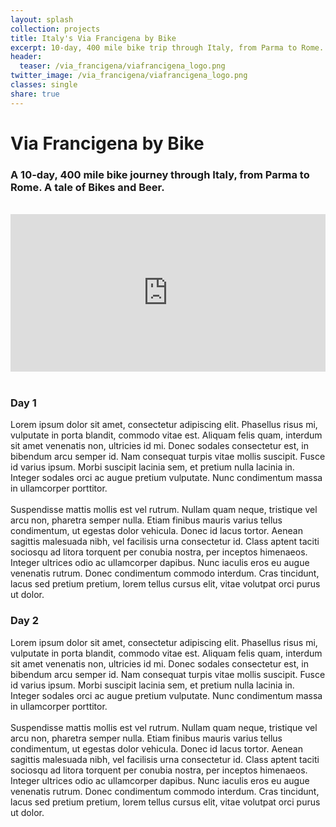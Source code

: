 ```yaml
---
layout: splash
collection: projects
title: Italy's Via Francigena by Bike
excerpt: 10-day, 400 mile bike trip through Italy, from Parma to Rome.
header:
  teaser: /via_francigena/viafrancigena_logo.png
twitter_image: /via_francigena/viafrancigena_logo.png
classes: single
share: true
---
```


# Via Francigena by Bike
### A 10-day, 400 mile bike journey through Italy, from Parma to Rome. A tale of Bikes and Beer. 
<br>
<style>
    .google-maps {
        position: relative;
        padding-bottom: 50%; // This is the aspect ratio
        height: 0;
        overflow: hidden;
    }
    .google-maps iframe {
        position: absolute;
        top: 0;
        left: 0;
        width: 100% !important;
        height: 100% !important;
    }
</style>

<div class="google-maps">
    <iframe src="https://www.google.com/maps/d/u/0/embed?mid=1grDzQ9fHjTTwn7ap_8gv5HdjjROCOA6O" width="600" height="450" frameborder="0" style="border:0"></iframe>
</div>
<br>

### Day 1
Lorem ipsum dolor sit amet, consectetur adipiscing elit. Phasellus risus mi, vulputate in porta blandit, commodo vitae est. Aliquam felis quam, interdum sit amet venenatis non, ultricies id mi. Donec sodales consectetur est, in bibendum arcu semper id. Nam consequat turpis vitae mollis suscipit. Fusce id varius ipsum. Morbi suscipit lacinia sem, et pretium nulla lacinia in. Integer sodales orci ac augue pretium vulputate. Nunc condimentum massa in ullamcorper porttitor.  
<br>
Suspendisse mattis mollis est vel rutrum. Nullam quam neque, tristique vel arcu non, pharetra semper nulla. Etiam finibus mauris varius tellus condimentum, ut egestas dolor vehicula. Donec id lacus tortor. Aenean sagittis malesuada nibh, vel facilisis urna consectetur id. Class aptent taciti sociosqu ad litora torquent per conubia nostra, per inceptos himenaeos. Integer ultrices odio ac ullamcorper dapibus. Nunc iaculis eros eu augue venenatis rutrum. Donec condimentum commodo interdum. Cras tincidunt, lacus sed pretium pretium, lorem tellus cursus elit, vitae volutpat orci purus ut dolor.

### Day 2
Lorem ipsum dolor sit amet, consectetur adipiscing elit. Phasellus risus mi, vulputate in porta blandit, commodo vitae est. Aliquam felis quam, interdum sit amet venenatis non, ultricies id mi. Donec sodales consectetur est, in bibendum arcu semper id. Nam consequat turpis vitae mollis suscipit. Fusce id varius ipsum. Morbi suscipit lacinia sem, et pretium nulla lacinia in. Integer sodales orci ac augue pretium vulputate. Nunc condimentum massa in ullamcorper porttitor.  
<br>
Suspendisse mattis mollis est vel rutrum. Nullam quam neque, tristique vel arcu non, pharetra semper nulla. Etiam finibus mauris varius tellus condimentum, ut egestas dolor vehicula. Donec id lacus tortor. Aenean sagittis malesuada nibh, vel facilisis urna consectetur id. Class aptent taciti sociosqu ad litora torquent per conubia nostra, per inceptos himenaeos. Integer ultrices odio ac ullamcorper dapibus. Nunc iaculis eros eu augue venenatis rutrum. Donec condimentum commodo interdum. Cras tincidunt, lacus sed pretium pretium, lorem tellus cursus elit, vitae volutpat orci purus ut dolor.
